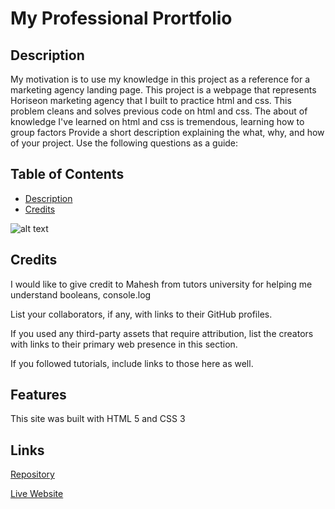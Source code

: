 # My Professional Prortfolio


## Description

My motivation is to use my knowledge in this project as a reference for a marketing agency landing page.  This project is a webpage that represents Horiseon marketing agency that I built to practice html and css. This problem cleans and solves previous code on html and css. The about of knowledge I've learned on html and css is tremendous, learning how to group factors 
Provide a short description explaining the what, why, and how of your project. Use the following questions as a guide:


## Table of Contents
* [Description](#description)
* [Credits](#description)


![alt text](assests/images/screenshot.png)

## Credits
I would like to give credit to Mahesh from tutors university for helping me understand booleans, console.log

List your collaborators, if any, with links to their GitHub profiles.

If you used any third-party assets that require attribution, list the creators with links to their primary web presence in this section.

If you followed tutorials, include links to those here as well.

## Features
This site was built with HTML 5 and CSS 3
## Links

[Repository](https://github.com/jmoniz155/portfolio)

[Live Website](https://jmoniz155.github.io/portfolio/)

